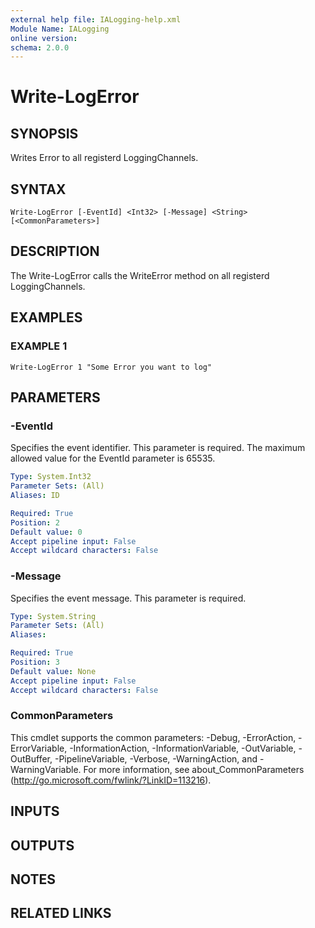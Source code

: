 ```yaml
---
external help file: IALogging-help.xml
Module Name: IALogging
online version:
schema: 2.0.0
---
```


# Write-LogError

## SYNOPSIS
Writes Error to all registerd LoggingChannels.

## SYNTAX

```
Write-LogError [-EventId] <Int32> [-Message] <String> [<CommonParameters>]
```

## DESCRIPTION
The Write-LogError calls the WriteError method on all registerd LoggingChannels.

## EXAMPLES

### EXAMPLE 1
```
Write-LogError 1 "Some Error you want to log"
```

## PARAMETERS

### -EventId
Specifies the event identifier.
This parameter is required.
The maximum allowed value for the EventId parameter is 65535.

```yaml
Type: System.Int32
Parameter Sets: (All)
Aliases: ID

Required: True
Position: 2
Default value: 0
Accept pipeline input: False
Accept wildcard characters: False
```

### -Message
Specifies the event message.
This parameter is required.

```yaml
Type: System.String
Parameter Sets: (All)
Aliases:

Required: True
Position: 3
Default value: None
Accept pipeline input: False
Accept wildcard characters: False
```

### CommonParameters
This cmdlet supports the common parameters: -Debug, -ErrorAction, -ErrorVariable, -InformationAction, -InformationVariable, -OutVariable, -OutBuffer, -PipelineVariable, -Verbose, -WarningAction, and -WarningVariable. For more information, see about_CommonParameters (http://go.microsoft.com/fwlink/?LinkID=113216).

## INPUTS

## OUTPUTS

## NOTES

## RELATED LINKS
